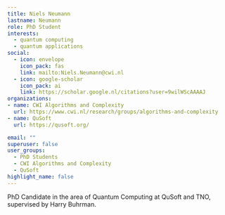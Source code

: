 ```yaml
---
title: Niels Neumann
lastname: Neumann
role: PhD Student
interests:
  - quantum computing
  - quantum applications
social:
  - icon: envelope
    icon_pack: fas
    link: mailto:Niels.Neumann@cwi.nl
  - icon: google-scholar
    icon_pack: ai
    link: https://scholar.google.nl/citations?user=9wilWScAAAAJ
organizations:
- name: CWI Algorithms and Complexity
  url: https://www.cwi.nl/research/groups/algorithms-and-complexity
- name: QuSoft
  url: https://qusoft.org/

email: ""
superuser: false
user_groups:
  - PhD Students
  - CWI Algorithms and Complexity
  - QuSoft
highlight_name: false
---
```


PhD Candidate in the area of Quantum Computing at QuSoft and TNO, supervised by Harry Buhrman.
